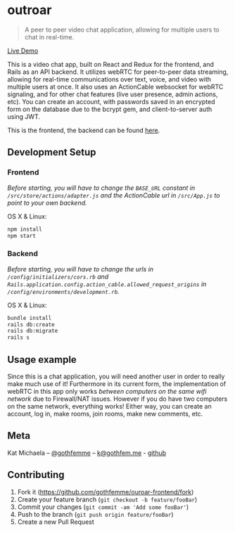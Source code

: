 # outroar
> A peer to peer video chat application, allowing for multiple users to chat in real-time.

[Live Demo](https://outroar-app.herokuapp.com/)

This is a video chat app, built on React and Redux for the frontend, and Rails as an API backend. It utilizes webRTC for peer-to-peer data streaming, allowing for real-time communications over text, voice, and video with multiple users at once. It also uses an ActionCable websocket for webRTC signaling, and for other chat features (live user presence, admin actions, etc). You can create an account, with passwords saved in an encrypted form on the database due to the bcrypt gem, and client-to-server auth using JWT.

This is the frontend, the backend can be found [here](https://github.com/gothfemme/outroar-backend).

## Development Setup

### Frontend

_Before starting, you will have to change the `BASE_URL` constant in `/src/store/actions/adapter.js` and the ActionCable url in `/src/App.js` to point to your own backend._

OS X & Linux:

```sh
npm install
npm start
```

### Backend

_Before starting, you will have to change the urls in `/config/initializers/cors.rb` and `Rails.application.config.action_cable.allowed_request_origins` in `/config/environments/development.rb`._

OS X & Linux:

```sh
bundle install
rails db:create
rails db:migrate
rails s
```

## Usage example

Since this is a chat application, you will need another user in order to really make much use of it! Furthermore in its current form, the implementation of webRTC in this app only works _between computers on the same wifi network_ due to Firewall/NAT issues. However if you do have two computers on the same network, everything works! Either way, you can create an account, log in, make rooms, join rooms, make new comments, etc.


## Meta

Kat Michaela – [@gothfemme](https://twitter.com/gothfemme) – k@gothfem.me - [github](https://github.com/gothfemme/)

## Contributing

1. Fork it (<https://github.com/gothfemme/ouroar-frontend/fork>)
2. Create your feature branch (`git checkout -b feature/fooBar`)
3. Commit your changes (`git commit -am 'Add some fooBar'`)
4. Push to the branch (`git push origin feature/fooBar`)
5. Create a new Pull Request
